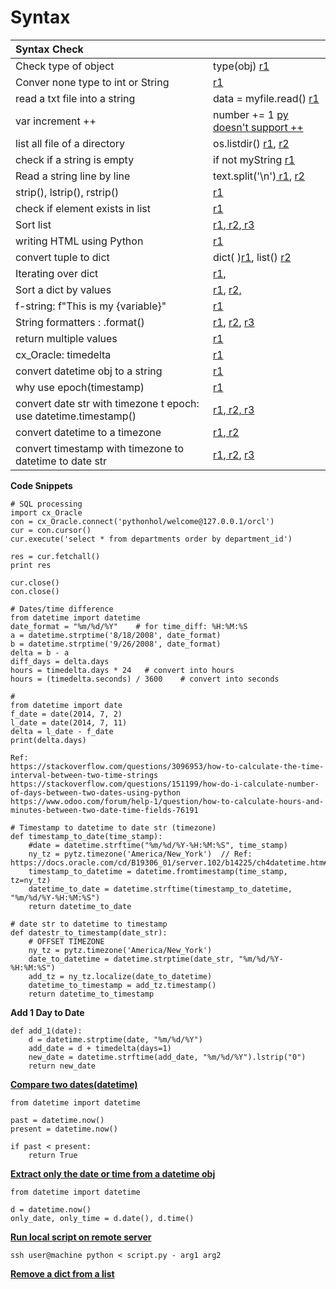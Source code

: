 # Syntax

| Syntax Check |  |
| :--- | :--- |
| Check type of object | type\(obj\) [r1](https://stackoverflow.com/questions/35490420/how-to-check-type-of-object-in-python) |
| Conver none type to int or String | [r1](https://stackoverflow.com/questions/3930188/how-to-convert-nonetype-to-int-or-string) |
| read a txt file into a string | data = myfile.read\(\) [r1](https://stackoverflow.com/questions/8369219/how-do-i-read-a-text-file-into-a-string-variable-in-python) |
| var increment ++ | number += 1 [py doesn't support ++](https://stackoverflow.com/questions/2632677/python-integer-incrementing-with/2632870) |
| list all file of a directory | os.listdir\(\) [r1](https://stackoverflow.com/questions/3207219/how-do-i-list-all-files-of-a-directory), [r2](http://www.bogotobogo.com/python/python_traversing_directory_tree_recursively_os_walk.php) |
| check if a string is empty | if not myString [r1](https://stackoverflow.com/questions/9573244/most-elegant-way-to-check-if-the-string-is-empty-in-python) |
| Read a string line by line | text.split\('\n'\)[ r1](https://stackoverflow.com/questions/44979516/reading-a-string-line-by-line-in-python), [r2](https://stackoverflow.com/questions/22042948/split-string-using-a-newline-delimiter-with-python) |
| strip\(\), lstrip\(\), rstrip\(\) | [r1](https://stackoverflow.com/questions/13142347/how-to-remove-leading-and-trailing-zeros-in-a-string-python) |
| check if element exists in list | [r1](http://thispointer.com/python-how-to-check-if-an-item-exists-in-list-search-by-value-or-condition/) |
| Sort list | [r1](https://stackoverflow.com/questions/33219985/nested-list-sort-python-3),[ r2](https://stackoverflow.com/questions/41736425/sort-a-nested-list-in-python-by-inner-list-number),[ r3](https://www.geeksforgeeks.org/python-sort-list-according-second-element-sublist/) |
| writing HTML using Python | [r1](http://www.dalkescientific.com/writings/NBN/writing_html.html) |
| convert tuple to dict | dict\( \)[r1](https://www.tutorialspoint.com/How-I-can-convert-a-Python-Tuple-into-Dictionary), list\(\) [r2](https://www.tutorialspoint.com/python/list_list.htm) |
| Iterating over dict | [r1](https://dev-notes.eu/2017/09/iterating-over-dictionary-in-python/), |
| Sort a dict by values | [r1](http://thomas-cokelaer.info/blog/2017/12/how-to-sort-a-dictionary-by-values-in-python/), [r2,](https://stackoverflow.com/questions/613183/how-do-i-sort-a-dictionary-by-value) |
| f-string: f"This is my {variable}" | [r1](https://hackernoon.com/a-closer-look-at-how-python-f-strings-work-f197736b3bdb) |
| String formatters : .format\(\) | [r1](https://www.digitalocean.com/community/tutorials/how-to-use-string-formatters-in-python-3), [r2](https://pyformat.info/), [r3](https://stackoverflow.com/questions/28343745/how-do-i-print-a-sign-using-string-formatting) |
| return multiple values | [r1](https://stackoverflow.com/questions/9752958/how-can-i-return-two-values-from-a-function-in-python) |
| cx\_Oracle: timedelta | [r1](https://pymotw.com/2/datetime/) |
| convert datetime obj to a string | [r1](https://stackoverflow.com/questions/10624937/convert-datetime-object-to-a-string-of-date-only-in-python) |
| why use epoch\(timestamp\) | [r1](https://stackoverflow.com/questions/20822821/what-is-a-unix-timestamp-and-why-use-it) |
| convert date str with timezone t epoch: use datetime.timestamp\(\) | [r1](https://stackoverflow.com/questions/42110761/converting-date-string-with-timezone-to-epoch),[ r2, ](https://www.tutorialspoint.com/How-to-convert-Python-datetime-to-epoch-with-strftime)[r3](https://stackoverflow.com/questions/25279993/parsing-non-zero-padded-timestamps-in-python) |
| convert datetime to a timezone | [r1](https://howchoo.com/g/ywi5m2vkodk/working-with-datetime-objects-and-timezones-in-python),[ r2](https://stackoverflow.com/questions/25668415/why-does-python-new-york-time-zone-display-456-instead-400) |
| convert timestamp with timezone to datetime to date str | [r1](https://timestamp.online/article/how-to-convert-timestamp-to-datetime-in-python),[ r2](https://stackoverflow.com/questions/9744775/how-to-convert-integer-timestamp-to-python-datetime), [r3](https://coderwall.com/p/-uuawg/how-do-i-convert-a-unix-timestamp-to-human-readable-format-in-python) |

**Code Snippets**

```text
# SQL processing
import cx_Oracle
con = cx_Oracle.connect('pythonhol/welcome@127.0.0.1/orcl')
cur = con.cursor()
cur.execute('select * from departments order by department_id')

res = cur.fetchall()
print res

cur.close()
con.close()
```

```text
# Dates/time difference
from datetime import datetime
date_format = "%m/%d/%Y"    # for time_diff: %H:%M:%S 
a = datetime.strptime('8/18/2008', date_format)
b = datetime.strptime('9/26/2008', date_format)
delta = b - a
diff_days = delta.days
hours = timedelta.days * 24   # convert into hours
hours = (timedelta.seconds) / 3600    # convert into seconds

# 
from datetime import date
f_date = date(2014, 7, 2)
l_date = date(2014, 7, 11)
delta = l_date - f_date
print(delta.days)

Ref: 
https://stackoverflow.com/questions/3096953/how-to-calculate-the-time-interval-between-two-time-strings
https://stackoverflow.com/questions/151199/how-do-i-calculate-number-of-days-between-two-dates-using-python
https://www.odoo.com/forum/help-1/question/how-to-calculate-hours-and-minutes-between-two-date-time-fields-76191
```

```text
# Timestamp to datetime to date str (timezone)
def timestamp_to_date(time_stamp):
    #date = datetime.strftime("%m/%d/%Y-%H:%M:%S", time_stamp)
    ny_tz = pytz.timezone('America/New_York')  // Ref: https://docs.oracle.com/cd/B19306_01/server.102/b14225/ch4datetime.htm#i1007699
    timestamp_to_datetime = datetime.fromtimestamp(time_stamp, tz=ny_tz)
    datetime_to_date = datetime.strftime(timestamp_to_datetime, "%m/%d/%Y-%H:%M:%S")
    return datetime_to_date

# date str to datetime to timestamp    
def datestr_to_timestamp(date_str):
    # OFFSET TIMEZONE
    ny_tz = pytz.timezone('America/New_York')
    date_to_datetime = datetime.strptime(date_str, "%m/%d/%Y-%H:%M:%S")
    add_tz = ny_tz.localize(date_to_datetime)
    datetime_to_timestamp = add_tz.timestamp()
    return datetime_to_timestamp
```

**Add 1 Day to Date**

```text
def add_1(date):
    d = datetime.strptime(date, "%m/%d/%Y")
    add_date = d + timedelta(days=1)
    new_date = datetime.strftime(add_date, "%m/%d/%Y").lstrip("0")
    return new_date
```

[**Compare two dates\(datetime\)**](https://stackoverflow.com/questions/8142364/how-to-compare-two-dates)

```text
from datetime import datetime

past = datetime.now()
present = datetime.now()

if past < present:
    return True
```

[**Extract only the date or time from a datetime obj**](https://stackoverflow.com/questions/33834727/how-do-you-extract-only-the-date-from-a-python-datetime)

```text
from datetime import datetime

d = datetime.now()
only_date, only_time = d.date(), d.time()
```

[**Run local script on remote server**](https://stackoverflow.com/questions/20499074/run-local-python-script-on-remote-server/43116690)

```text
ssh user@machine python < script.py - arg1 arg2
```

[**Remove a dict from a list**](https://stackoverflow.com/questions/7484562/python-remove-dictionary-from-list-if-exists)

```text

```

